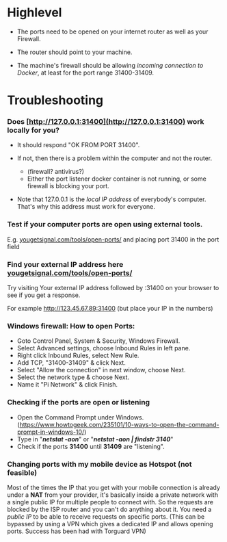 # Highlevel

- The ports need to be opened on your internet router as well as your Firewall. 

- The router should point to your machine. 

- The machine's firewall should be allowing *incoming connection to Docker*, at least for the port range 31400-31409.

# Troubleshooting

### Does [http://127.0.0.1:31400](http://127.0.0.1:31400) work locally for you?
 
- It should respond "OK FROM PORT 31400". 

- If not, then there is a problem within the computer and not the router. 
  - (firewall? antivirus?)
  - Either the port listener docker container is not running, or some firewall is blocking your port. 

- Note that 127.0.0.1 is the *local IP address* of everybody's computer. That's why this address must work for everyone. 

### Test if your computer ports are open using external tools.

E.g. [yougetsignal.com/tools/open-ports/](http://yougetsignal.com/tools/open-ports/) and placing port 31400 in the port field

### Find your external IP address here [yougetsignal.com/tools/open-ports/](http://yougetsignal.com/tools/open-ports/) 

Try visiting Your external IP address followed by :31400 on your browser to see if you get a response. 

For example http://123.45.67.89:31400 (but place your IP in the numbers)

### Windows firewall: How to open Ports:

- Goto Control Panel, System & Security, Windows Firewall.
- Select Advanced settings, choose Inbound Rules in left pane.
- Right click Inbound Rules, select New Rule.
- Add TCP, "31400-31409" & click Next.
- Select "Allow the connection" in next window, choose Next.
- Select the network type & choose Next.
- Name it "Pi Network" & click Finish.


### Checking if the ports are open or listening

- Open the Command Prompt under Windows. (https://www.howtogeek.com/235101/10-ways-to-open-the-command-prompt-in-windows-10/)
- Type in "**_netstat -aon_**" or "**_netstat -aon | findstr 3140_**"
- Check if the ports **31400** until **31409** are "listening".

### Changing ports with my mobile device as Hotspot (not feasible)
Most of the times the IP that you get with your mobile connection is already under a **NAT** from your provider, it's basically inside a private network with a single public IP for multiple people to connect with. So the requests are blocked by the ISP router and you can't do anything about it. You need a _public IP_ to be able to receive requests on specific ports.
(This can be bypassed by using a VPN which gives a dedicated IP and allows opening ports.  Success has been had with Torguard VPN)
